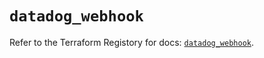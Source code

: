 # `datadog_webhook`

Refer to the Terraform Registory for docs: [`datadog_webhook`](https://registry.terraform.io/providers/datadog/datadog/3.24.1/docs/resources/webhook).
